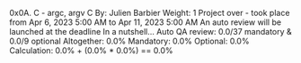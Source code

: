 0x0A. C - argc, argv
C
 By: Julien Barbier
 Weight: 1
 Project over - took place from Apr 6, 2023 5:00 AM to Apr 11, 2023 5:00 AM
 An auto review will be launched at the deadline
In a nutshell…
Auto QA review: 0.0/37 mandatory & 0.0/9 optional
Altogether:  0.0%
Mandatory: 0.0%
Optional: 0.0%
Calculation:  0.0% + (0.0% * 0.0%)  == 0.0%

